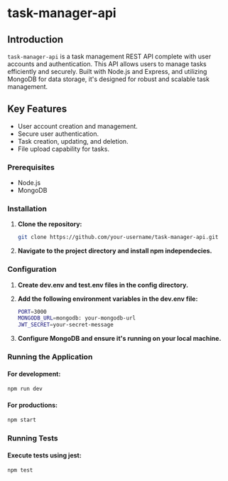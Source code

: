 # task-manager-api

## Introduction
`task-manager-api` is a task management REST API complete with user accounts and authentication. This API allows users to manage tasks efficiently and securely. Built with Node.js and Express, and utilizing MongoDB for data storage, it's designed for robust and scalable task management.

## Key Features
- User account creation and management.
- Secure user authentication.
- Task creation, updating, and deletion.
- File upload capability for tasks.

### Prerequisites
- Node.js
- MongoDB

### Installation
1. **Clone the repository:**
   ```bash
   git clone https://github.com/your-username/task-manager-api.git
   ```
2. **Navigate to the project directory and install npm independecies.**

### Configuration
1. **Create dev.env and test.env files in the config directory.**
   
2. **Add the following environment variables in the dev.env file:**
   ```bash
   PORT=3000
   MONGODB_URL=mongodb: your-mongodb-url
   JWT_SECRET=your-secret-message
   ```
3. **Configure MongoDB and ensure it's running on your local machine.**

### Running the Application

#### For development:
   ```bash
   npm run dev
   ```
#### For productions:
   ```bash
   npm start
   ```

### Running Tests

#### Execute tests using jest:
   ```bash
   npm test
   ```
